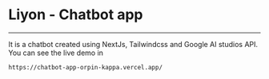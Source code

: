 # Liyon - Chatbot app
---
It is a chatbot created using NextJs, Tailwindcss and Google AI studios API. You can see the live demo in
```
https://chatbot-app-orpin-kappa.vercel.app/
```
